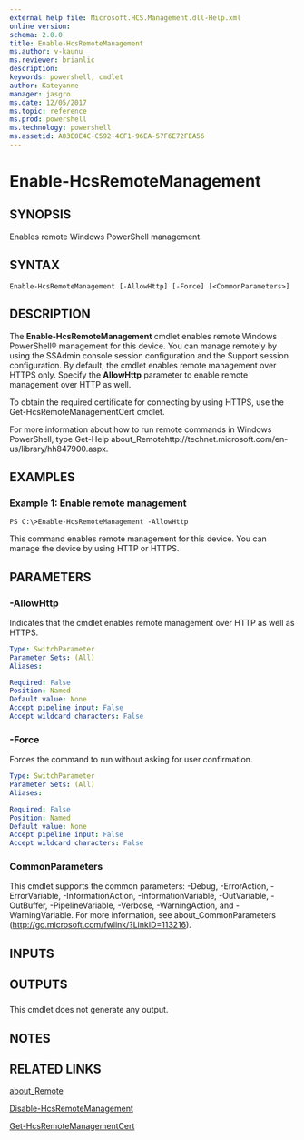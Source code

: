 ```yaml
---
external help file: Microsoft.HCS.Management.dll-Help.xml
online version: 
schema: 2.0.0
title: Enable-HcsRemoteManagement
ms.author: v-kaunu
ms.reviewer: brianlic
description: 
keywords: powershell, cmdlet
author: Kateyanne
manager: jasgro
ms.date: 12/05/2017
ms.topic: reference
ms.prod: powershell
ms.technology: powershell
ms.assetid: A83E0E4C-C592-4CF1-96EA-57F6E72FEA56
---
```


# Enable-HcsRemoteManagement

## SYNOPSIS
Enables remote Windows PowerShell management.

## SYNTAX

```
Enable-HcsRemoteManagement [-AllowHttp] [-Force] [<CommonParameters>]
```

## DESCRIPTION
The **Enable-HcsRemoteManagement** cmdlet enables remote Windows PowerShell® management for this device.
You can manage remotely by using the SSAdmin console session configuration and the Support session configuration.
By default, the cmdlet enables remote management over HTTPS only.
Specify the **AllowHttp** parameter to enable remote management over HTTP as well.

To obtain the required certificate for connecting by using HTTPS, use the Get-HcsRemoteManagementCert cmdlet.

For more information about how to run remote commands in Windows PowerShell, type Get-Help about_Remotehttp://technet.microsoft.com/en-us/library/hh847900.aspx.

## EXAMPLES

### Example 1: Enable remote management
```
PS C:\>Enable-HcsRemoteManagement -AllowHttp
```

This command enables remote management for this device.
You can manage the device by using HTTP or HTTPS.

## PARAMETERS

### -AllowHttp
Indicates that the cmdlet enables remote management over HTTP as well as HTTPS.

```yaml
Type: SwitchParameter
Parameter Sets: (All)
Aliases: 

Required: False
Position: Named
Default value: None
Accept pipeline input: False
Accept wildcard characters: False
```

### -Force
Forces the command to run without asking for user confirmation.

```yaml
Type: SwitchParameter
Parameter Sets: (All)
Aliases: 

Required: False
Position: Named
Default value: None
Accept pipeline input: False
Accept wildcard characters: False
```

### CommonParameters
This cmdlet supports the common parameters: -Debug, -ErrorAction, -ErrorVariable, -InformationAction, -InformationVariable, -OutVariable, -OutBuffer, -PipelineVariable, -Verbose, -WarningAction, and -WarningVariable. For more information, see about_CommonParameters (http://go.microsoft.com/fwlink/?LinkID=113216).

## INPUTS

## OUTPUTS

###  
This cmdlet does not generate any output.

## NOTES

## RELATED LINKS

[about_Remote](http://technet.microsoft.com/en-us/library/hh847900.aspx)

[Disable-HcsRemoteManagement](./Disable-HcsRemoteManagement.md)

[Get-HcsRemoteManagementCert](./Get-HcsRemoteManagementCert.md)


